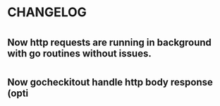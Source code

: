 # CHANGELOG 

#

## Now http requests are running in background with go routines without issues. 

#

## Now gocheckitout handle http body response (opti